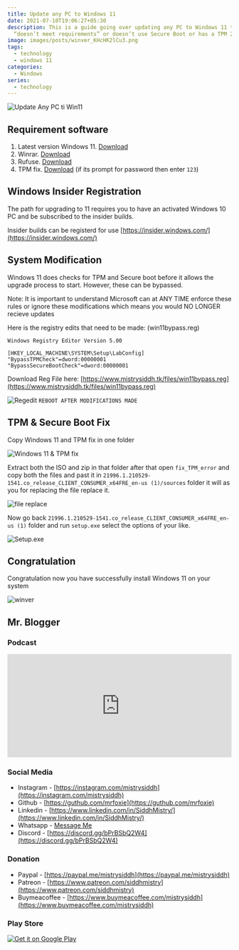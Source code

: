 ```yaml
---
title: Update any PC to Windows 11
date: 2021-07-10T19:06:27+05:30
description: This is a guide going over updating any PC to Windows 11 that
  “doesn’t meet requirements” or doesn’t use Secure Boot or has a TPM 2.0 chip.
image: images/posts/winver_KHcHK2lCu3.png
tags:
  - technology
  - windows 11
categories:
  - Windows
series:
  - technology
---
```

![Update Any PC ti Win11](images/posts/winver_KHcHK2lCu3.png)
## Requirement software

1. Latest version Windows 11. [Download](https://letsupload.io/2Txxv/21996.1.210529-1541.co_release_CLIENT_CONSUMER_x64FRE_en-us.iso)
2. Winrar. [Download](https://www.rarlab.com/download.htm)
3. Rufuse. [Download](https://rufus.ie/)
4. TPM fix. [Download](https://www.mistrysiddh.tk/files/fix_TPM_error.zip) (if its prompt for password then enter `123`)

## Windows Insider Registration
The path for upgrading to 11 requires you to have an activated Windows 10 PC and be subscribed to the insider builds.

Insider builds can be registerd for use  [https://insider.windows.com/](https://insider.windows.com/)

## System Modification

Windows 11 does checks for TPM and Secure boot before it allows the upgrade process to start. However, these can be bypassed.

Note: It is important to understand Microsoft can at ANY TIME enforce these rules or ignore these modifications which means you would NO LONGER recieve updates

Here is the registry edits that need to be made: (win11bypass.reg)

```
Windows Registry Editor Version 5.00

[HKEY_LOCAL_MACHINE\SYSTEM\Setup\LabConfig]
"BypassTPMCheck"=dword:00000001
"BypassSecureBootCheck"=dword:00000001
```

Download Reg File here: [https://www.mistrysiddh.tk/files/win11bypass.reg](https://www.mistrysiddh.tk/files/win11bypass.reg)

![Regedit](/images/posts/regedit_jC4CAtccM9.png)
`REBOOT AFTER MODIFICATIONS MADE`

## TPM & Secure Boot Fix
Copy Windows 11 and TPM fix in one folder

![Windows 11 & TPM fix](/images/posts/explorer_XHraYMkR0O.png)

Extract both the ISO and zip in that folder after that open `fix_TPM_error` and copy both the files and past it in `21996.1.210529-1541.co_release_CLIENT_CONSUMER_x64FRE_en-us (1)/sources` folder it will as you for replacing the file replace it.

![file replace](/images/posts/lkpepc63fl.png)

Now go back `21996.1.210529-1541.co_release_CLIENT_CONSUMER_x64FRE_en-us (1)` folder and run `setup.exe` select the options of your like.

![Setup.exe](/images/posts/SetupHost_DDXsib9QUZ.png)

## Congratulation
Congratulation now you have successfully install Windows 11 on your system

![winver](/images/posts/winver_KHcHK2lCu3.png)

## Mr. Blogger

### Podcast

<iframe src="https://open.spotify.com/embed/show/6p14uYsO8NtWD8tM3wEd4o" width="100%" height="232" frameBorder="0" allowtransparency="true" allow="encrypted-media"></iframe>

### Social Media

- Instagram - [https://instagram.com/mistrysiddh](https://instagram.com/mistrysiddh)
- Github - [https://guthub.com/mrfoxie](https://guthub.com/mrfoxie)
- Linkedin - [https://www.linkedin.com/in/SiddhMistry/](https://www.linkedin.com/in/SiddhMistry/)
- Whatsapp - [Message Me](https://api.whatsapp.com/send?phone=916355040470&text=http%3A%2F%2Fmistrysiddh.tk%2F)
- Discord - [https://discord.gg/bPrBSbQ2W4](https://discord.gg/bPrBSbQ2W4)

### Donation

- Paypal - [https://paypal.me/mistrysiddh](https://paypal.me/mistrysiddh)
- Patreon - [https://www.patreon.com/siddhmistry](https://www.patreon.com/siddhmistry)
- Buymeacoffee - [https://www.buymeacoffee.com/mistrysiddh](https://www.buymeacoffee.com/mistrysiddh)

### Play Store

[![Get it on Google Play](https://play.google.com/intl/en_us/badges/static/images/badges/en_badge_web_generic.png)](https://bit.ly/2Vch9gi)

